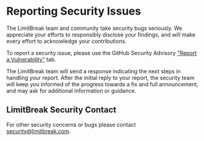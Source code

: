 # Reporting Security Issues

The LimitBreak team and community take security bugs seriously. We appreciate your efforts to responsibly disclose your findings, and will make every effort to acknowledge your contributions.

To report a security issue, please use the GitHub Security Advisory ["Report a Vulnerability"](https://github.com/limit-break-inc/PermitC/security/advisories/new) tab.

The LimitBreak team will send a response indicating the next steps in handling your report. After the initial reply to your report, the security team will keep you informed of the progress towards a fix and full announcement, and may ask for additional information or guidance.

## LimitBreak Security Contact

For other security concerns or bugs please contact security@limitbreak.com.